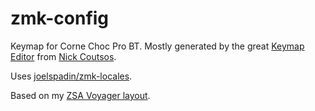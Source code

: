 # zmk-config

Keymap for Corne Choc Pro BT. Mostly generated by the great [Keymap Editor](https://nickcoutsos.github.io/keymap-editor/)
from [Nick Coutsos](https://nickcoutsos.github.io/).

Uses [joelspadin/zmk-locales](https://github.com/joelspadin/zmk-locales).

Based on my [ZSA Voyager layout](https://configure.zsa.io/voyager/layouts/ageno/).
